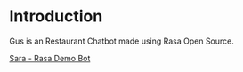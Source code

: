 # Introduction
Gus is an Restaurant Chatbot made using Rasa Open Source.

[Sara - Rasa Demo Bot](https://github.com/RasaHQ/rasa-demo/)
